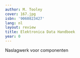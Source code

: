 ```yaml
---
author: M. Tooley
cover: 167.jpg
isbn: '9060823427'
lang: nl
layout: review
title: Elektronica Data Handboek
year: 0
---
```

Naslagwerk voor componenten
